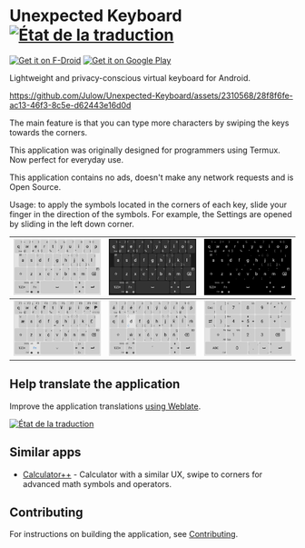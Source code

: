 # Unexpected Keyboard [<img src="https://hosted.weblate.org/widget/unexpected-keyboard/svg-badge.svg" alt="État de la traduction" />](https://hosted.weblate.org/engage/unexpected-keyboard/)

[<img src="https://fdroid.gitlab.io/artwork/badge/get-it-on.png"
     alt="Get it on F-Droid"
     height="80">](https://f-droid.org/packages/juloo.keyboard2/)
[<img src="https://play.google.com/intl/en_us/badges/images/generic/en-play-badge.png"
     alt="Get it on Google Play"
     height="80">](https://play.google.com/store/apps/details?id=juloo.keyboard2)

Lightweight and privacy-conscious virtual keyboard for Android.

https://github.com/Julow/Unexpected-Keyboard/assets/2310568/28f8f6fe-ac13-46f3-8c5e-d62443e16d0d

The main feature is that you can type more characters by swiping the keys towards the corners.

This application was originally designed for programmers using Termux.
Now perfect for everyday use.

This application contains no ads, doesn't make any network requests and is Open Source.

Usage: to apply the symbols located in the corners of each key, slide your finger in the direction of the symbols. For example, the Settings are opened by sliding in the left down corner.

| <img src="/fastlane/metadata/android/en-US/images/phoneScreenshots/1.png" alt="Screenshot-1" /> | <img src="/fastlane/metadata/android/en-US/images/phoneScreenshots/2.png" alt="Screenshot-2"/> | <img src="/fastlane/metadata/android/en-US/images/phoneScreenshots/3.png" alt="Screenshot-3"/> |
| --- | --- | --- |
| <img src="/fastlane/metadata/android/en-US/images/phoneScreenshots/4.png" alt="Screenshot-4" /> | <img src="/fastlane/metadata/android/en-US/images/phoneScreenshots/5.png" alt="Screenshot-5" /> | <img src="/fastlane/metadata/android/en-US/images/phoneScreenshots/6.png" alt="Screenshot-6" /> |

## Help translate the application

Improve the application translations [using Weblate](https://hosted.weblate.org/engage/unexpected-keyboard/).

[<img src="https://hosted.weblate.org/widget/unexpected-keyboard/multi-auto.svg" alt="État de la traduction" />](https://hosted.weblate.org/engage/unexpected-keyboard/)

## Similar apps

* [Calculator++](https://git.bubu1.eu/Bubu/android-calculatorpp) - Calculator with a similar UX, swipe to corners for advanced math symbols and operators.

## Contributing

For instructions on building the application, see
[Contributing](CONTRIBUTING.md).
